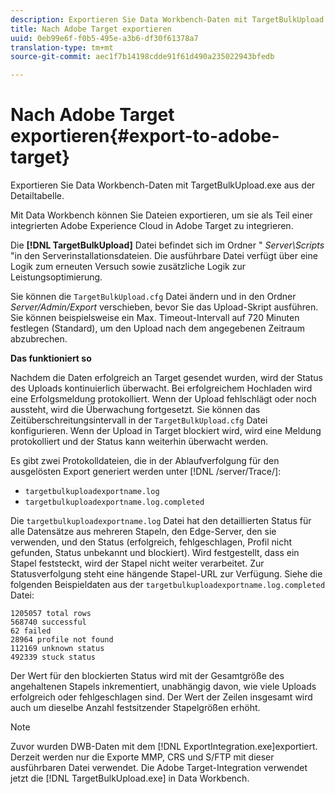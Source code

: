 ```yaml
---
description: Exportieren Sie Data Workbench-Daten mit TargetBulkUpload.exe aus der Detailtabelle.
title: Nach Adobe Target exportieren
uuid: 0eb99e6f-f0b5-495e-a3b6-df30f61378a7
translation-type: tm+mt
source-git-commit: aec1f7b14198cdde91f61d490a235022943bfedb

---
```



# Nach Adobe Target exportieren{#export-to-adobe-target}

Exportieren Sie Data Workbench-Daten mit TargetBulkUpload.exe aus der Detailtabelle.

Mit Data Workbench können Sie Dateien exportieren, um sie als Teil einer integrierten Adobe Experience Cloud in Adobe Target zu integrieren.

Die **[!DNL TargetBulkUpload]** Datei befindet sich im Ordner &quot; *Server\Scripts* &quot;in den Serverinstallationsdateien. Die ausführbare Datei verfügt über eine Logik zum erneuten Versuch sowie zusätzliche Logik zur Leistungsoptimierung.

Sie können die `TargetBulkUpload.cfg` Datei ändern und in den Ordner *Server/Admin/Export* verschieben, bevor Sie das Upload-Skript ausführen. Sie können beispielsweise ein Max. Timeout-Intervall auf 720 Minuten festlegen (Standard), um den Upload nach dem angegebenen Zeitraum abzubrechen.

**Das funktioniert so**

Nachdem die Daten erfolgreich an Target gesendet wurden, wird der Status des Uploads kontinuierlich überwacht. Bei erfolgreichem Hochladen wird eine Erfolgsmeldung protokolliert. Wenn der Upload fehlschlägt oder noch aussteht, wird die Überwachung fortgesetzt. Sie können das Zeitüberschreitungsintervall in der `TargetBulkUpload.cfg` Datei konfigurieren. Wenn der Upload in Target blockiert wird, wird eine Meldung protokolliert und der Status kann weiterhin überwacht werden.

Es gibt zwei Protokolldateien, die in der Ablaufverfolgung für den ausgelösten Export generiert werden unter [!DNL /server/Trace/]:

* `targetbulkuploadexportname.log`
* `targetbulkuploadexportname.log.completed`

Die `targetbulkuploadexportname.log` Datei hat den detaillierten Status für alle Datensätze aus mehreren Stapeln, den Edge-Server, den sie verwenden, und den Status (erfolgreich, fehlgeschlagen, Profil nicht gefunden, Status unbekannt und blockiert). Wird festgestellt, dass ein Stapel feststeckt, wird der Stapel nicht weiter verarbeitet. Zur Statusverfolgung steht eine hängende Stapel-URL zur Verfügung. Siehe die folgenden Beispieldaten aus der `targetbulkuploadexportname.log.completed` Datei:

```
1205057 total rows 
568740 successful 
62 failed 
28964 profile not found 
112169 unknown status 
492339 stuck status
```

Der Wert für den blockierten Status wird mit der Gesamtgröße des angehaltenen Stapels inkrementiert, unabhängig davon, wie viele Uploads erfolgreich oder fehlgeschlagen sind. Der Wert der Zeilen insgesamt wird auch um dieselbe Anzahl festsitzender Stapelgrößen erhöht.

>[!NOTE]
>
>Zuvor wurden DWB-Daten mit dem [!DNL ExportIntegration.exe]exportiert. Derzeit werden nur die Exporte MMP, CRS und S/FTP mit dieser ausführbaren Datei verwendet. Die Adobe Target-Integration verwendet jetzt die [!DNL TargetBulkUpload.exe] in Data Workbench.

